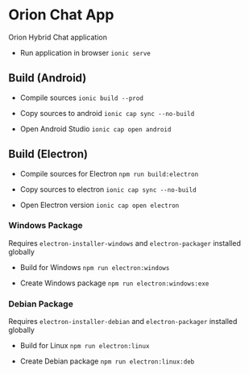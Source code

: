 # Orion Chat App

Orion Hybrid Chat application

- Run application in browser `ionic serve`

## Build (Android)

- Compile sources `ionic build --prod`

- Copy sources to android `ionic cap sync --no-build`

- Open Android Studio `ionic cap open android`

## Build (Electron)

- Compile sources for Electron `npm run build:electron`

- Copy sources to electron `ionic cap sync --no-build`

- Open Electron version `ionic cap open electron`

### Windows Package

Requires `electron-installer-windows` and `electron-packager` installed globally

- Build for Windows `npm run electron:windows`

- Create Windows package `npm run electron:windows:exe`

### Debian Package

Requires `electron-installer-debian` and `electron-packager` installed globally

- Build for Linux `npm run electron:linux`

- Create Debian package `npm run electron:linux:deb`
